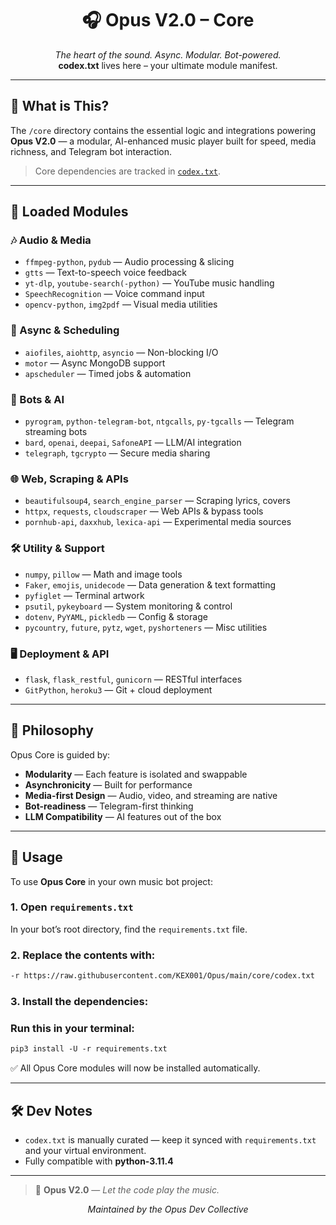 <h1 align="center">🎧 Opus V2.0 – Core</h1>
<p align="center">
  <i>The heart of the sound. Async. Modular. Bot-powered.</i><br>
  <strong>codex.txt</strong> lives here – your ultimate module manifest.
</p>

---

## 📘 What is This?

The `/core` directory contains the essential logic and integrations powering **Opus V2.0** — a modular, AI-enhanced music player built for speed, media richness, and Telegram bot interaction.

> Core dependencies are tracked in [`codex.txt`](https://raw.githubusercontent.com/KEX001/Opus/main/core/codex.txt).

---

## 🧩 Loaded Modules

### 🎶 Audio & Media
- `ffmpeg-python`, `pydub` — Audio processing & slicing  
- `gtts` — Text-to-speech voice feedback  
- `yt-dlp`, `youtube-search(-python)` — YouTube music handling  
- `SpeechRecognition` — Voice command input  
- `opencv-python`, `img2pdf` — Visual media utilities

### 🔄 Async & Scheduling
- `aiofiles`, `aiohttp`, `asyncio` — Non-blocking I/O  
- `motor` — Async MongoDB support  
- `apscheduler` — Timed jobs & automation

### 🤖 Bots & AI
- `pyrogram`, `python-telegram-bot`, `ntgcalls`, `py-tgcalls` — Telegram streaming bots  
- `bard`, `openai`, `deepai`, `SafoneAPI` — LLM/AI integration  
- `telegraph`, `tgcrypto` — Secure media sharing

### 🌐 Web, Scraping & APIs
- `beautifulsoup4`, `search_engine_parser` — Scraping lyrics, covers  
- `httpx`, `requests`, `cloudscraper` — Web APIs & bypass tools  
- `pornhub-api`, `daxxhub`, `lexica-api` — Experimental media sources

### 🛠 Utility & Support
- `numpy`, `pillow` — Math and image tools  
- `Faker`, `emojis`, `unidecode` — Data generation & text formatting  
- `pyfiglet` — Terminal artwork  
- `psutil`, `pykeyboard` — System monitoring & control  
- `dotenv`, `PyYAML`, `pickledb` — Config & storage  
- `pycountry`, `future`, `pytz`, `wget`, `pyshorteners` — Misc utilities

### 🖥 Deployment & API
- `flask`, `flask_restful`, `gunicorn` — RESTful interfaces  
- `GitPython`, `heroku3` — Git + cloud deployment

---

## 🧭 Philosophy

Opus Core is guided by:

- **Modularity** — Each feature is isolated and swappable  
- **Asynchronicity** — Built for performance  
- **Media-first Design** — Audio, video, and streaming are native  
- **Bot-readiness** — Telegram-first thinking  
- **LLM Compatibility** — AI features out of the box

---

## 🚀 Usage

To use **Opus Core** in your own music bot project:

### 1. Open `requirements.txt`

In your bot’s root directory, find the `requirements.txt` file.

### 2. Replace the contents with:

```txt
-r https://raw.githubusercontent.com/KEX001/Opus/main/core/codex.txt
```
### 3. Install the dependencies:
### Run this in your terminal:

```txt
pip3 install -U -r requirements.txt
```

✅ All Opus Core modules will now be installed automatically.

---

## 🛠 Dev Notes

- `codex.txt` is manually curated — keep it synced with `requirements.txt` and your virtual environment.   
- Fully compatible with **python-3.11.4**

---

> 🎼 **Opus V2.0** — _Let the code play the music._

<p align="center"><i>Maintained by the Opus Dev Collective</i></p>
